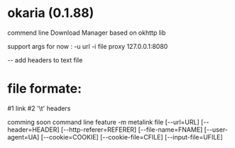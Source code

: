 # okaria (0.1.88)

commend line Download Manager based on okhttp lib

support args for now : 
  -u url
  -i file
  proxy 127.0.0.1:8080

 -- add headers to text file
# file formate:
  #1 link
  #2 '\t' headers
  
comming soon command line feature 
  -m metalink file
   [--url=URL] 
   [--header=HEADER]
   [--http-referer=REFERER] 
   [--file-name=FNAME] 
   [--user-agent=UA] 
   [--cookie=COOKIE] 
   [--cookie-file=CFILE] 
   [--input-file=UFILE]
